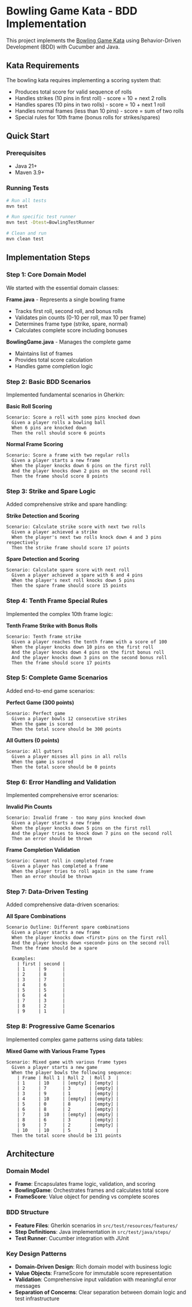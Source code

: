 # Bowling Game Kata - BDD Implementation

This project implements the [Bowling Game Kata](https://codingdojo.org/kata/Bowling/) using Behavior-Driven Development (BDD) with Cucumber and Java.

## Kata Requirements

The bowling kata requires implementing a scoring system that:
- Produces total score for valid sequence of rolls
- Handles strikes (10 pins in first roll) - score = 10 + next 2 rolls
- Handles spares (10 pins in two rolls) - score = 10 + next 1 roll
- Handles normal frames (less than 10 pins) - score = sum of two rolls
- Special rules for 10th frame (bonus rolls for strikes/spares)

## Quick Start

### Prerequisites
- Java 21+
- Maven 3.9+

### Running Tests
```bash
# Run all tests
mvn test

# Run specific test runner
mvn test -Dtest=BowlingTestRunner

# Clean and run
mvn clean test
```

## Implementation Steps

### Step 1: Core Domain Model
We started with the essential domain classes:

**Frame.java** - Represents a single bowling frame
- Tracks first roll, second roll, and bonus rolls
- Validates pin counts (0-10 per roll, max 10 per frame)
- Determines frame type (strike, spare, normal)
- Calculates complete score including bonuses

**BowlingGame.java** - Manages the complete game
- Maintains list of frames
- Provides total score calculation
- Handles game completion logic

### Step 2: Basic BDD Scenarios
Implemented fundamental scenarios in Gherkin:

**Basic Roll Scoring**
```gherkin
Scenario: Score a roll with some pins knocked down
  Given a player rolls a bowling ball
  When 6 pins are knocked down
  Then the roll should score 6 points
```

**Normal Frame Scoring**
```gherkin
Scenario: Score a frame with two regular rolls
  Given a player starts a new frame
  When the player knocks down 6 pins on the first roll
  And the player knocks down 2 pins on the second roll
  Then the frame should score 8 points
```

### Step 3: Strike and Spare Logic
Added comprehensive strike and spare handling:

**Strike Detection and Scoring**
```gherkin
Scenario: Calculate strike score with next two rolls
  Given a player achieved a strike
  When the player's next two rolls knock down 4 and 3 pins respectively
  Then the strike frame should score 17 points
```

**Spare Detection and Scoring**
```gherkin
Scenario: Calculate spare score with next roll
  Given a player achieved a spare with 6 and 4 pins
  When the player's next roll knocks down 5 pins
  Then the spare frame should score 15 points
```

### Step 4: Tenth Frame Special Rules
Implemented the complex 10th frame logic:

**Tenth Frame Strike with Bonus Rolls**
```gherkin
Scenario: Tenth frame strike
  Given a player reaches the tenth frame with a score of 100
  When the player knocks down 10 pins on the first roll
  And the player knocks down 4 pins on the first bonus roll
  And the player knocks down 3 pins on the second bonus roll
  Then the frame should score 17 points
```

### Step 5: Complete Game Scenarios
Added end-to-end game scenarios:

**Perfect Game (300 points)**
```gherkin
Scenario: Perfect game
  Given a player bowls 12 consecutive strikes
  When the game is scored
  Then the total score should be 300 points
```

**All Gutters (0 points)**
```gherkin
Scenario: All gutters
  Given a player misses all pins in all rolls
  When the game is scored
  Then the total score should be 0 points
```

### Step 6: Error Handling and Validation
Implemented comprehensive error scenarios:

**Invalid Pin Counts**
```gherkin
Scenario: Invalid frame - too many pins knocked down
  Given a player starts a new frame
  When the player knocks down 5 pins on the first roll
  And the player tries to knock down 7 pins on the second roll
  Then an error should be thrown
```

**Frame Completion Validation**
```gherkin
Scenario: Cannot roll in completed frame
  Given a player has completed a frame
  When the player tries to roll again in the same frame
  Then an error should be thrown
```

### Step 7: Data-Driven Testing
Added comprehensive data-driven scenarios:

**All Spare Combinations**
```gherkin
Scenario Outline: Different spare combinations
  Given a player starts a new frame
  When the player knocks down <first> pins on the first roll
  And the player knocks down <second> pins on the second roll
  Then the frame should be a spare

  Examples:
    | first | second |
    | 1     | 9      |
    | 2     | 8      |
    | 3     | 7      |
    | 4     | 6      |
    | 5     | 5      |
    | 6     | 4      |
    | 7     | 3      |
    | 8     | 2      |
    | 9     | 1      |
```

### Step 8: Progressive Game Scenarios
Implemented complex game patterns using data tables:

**Mixed Game with Various Frame Types**
```gherkin
Scenario: Mixed game with various frame types
  Given a player starts a new game
  When the player bowls the following sequence:
    | Frame | Roll 1 | Roll 2  | Roll 3  |
    | 1     | 10     | [empty] | [empty] |
    | 2     | 7      | 3       | [empty] |
    | 3     | 9      | 1       | [empty] |
    | 4     | 10     | [empty] | [empty] |
    | 5     | 0      | 8       | [empty] |
    | 6     | 8      | 2       | [empty] |
    | 7     | 10     | [empty] | [empty] |
    | 8     | 6      | 3       | [empty] |
    | 9     | 7      | 2       | [empty] |
    | 10    | 10     | 5       | 3       |
  Then the total score should be 131 points
```

## Architecture

### Domain Model
- **Frame**: Encapsulates frame logic, validation, and scoring
- **BowlingGame**: Orchestrates frames and calculates total score
- **FrameScore**: Value object for pending vs complete scores

### BDD Structure
- **Feature Files**: Gherkin scenarios in `src/test/resources/features/`
- **Step Definitions**: Java implementation in `src/test/java/steps/`
- **Test Runner**: Cucumber integration with JUnit

### Key Design Patterns
- **Domain-Driven Design**: Rich domain model with business logic
- **Value Objects**: FrameScore for immutable score representation
- **Validation**: Comprehensive input validation with meaningful error messages
- **Separation of Concerns**: Clear separation between domain logic and test infrastructure